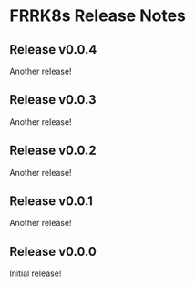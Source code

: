 # FRRK8s Release Notes

## Release v0.0.4

Another release!

## Release v0.0.3

Another release!

## Release v0.0.2

Another release!

## Release v0.0.1

Another release!

## Release v0.0.0

Initial release!
